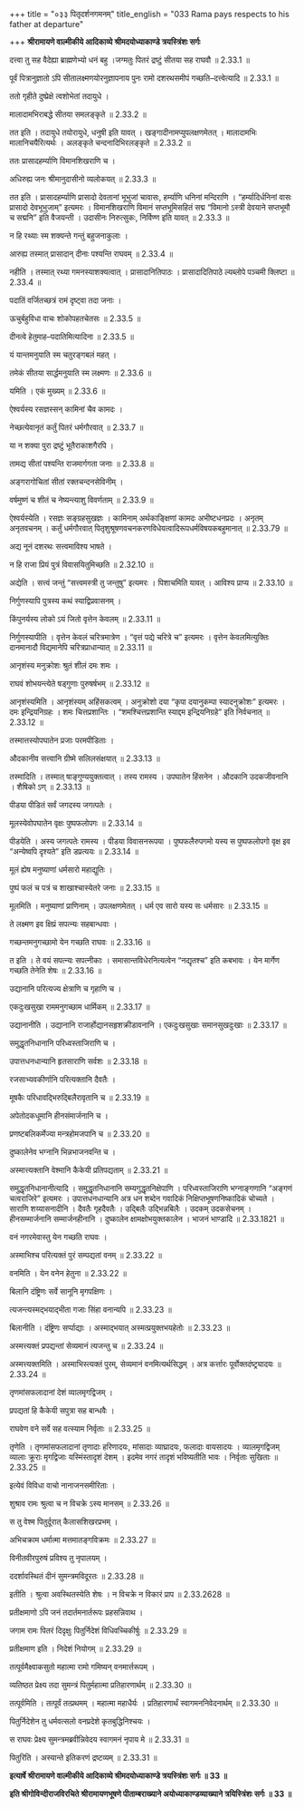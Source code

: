 +++
title = "०३३ पितृदर्शनगमनम्"
title_english = "033 Rama pays respects to his father at departure"

+++
**श्रीरामायणे वाल्मीकीये आदिकाव्ये श्रीमदयोध्याकाण्डे त्रयस्त्रिंशः सर्गः**

दत्त्वा तु सह वैदेह्या ब्राह्मणेभ्यो धनं बहु ।जग्मतुः पितरं द्रष्टुं सीतया सह राघवौ ॥ 2.33.1 ॥

पूर्वं पित्रानुज्ञातो ऽपि सीतालक्ष्मणयोरनुज्ञापनाय पुनः रामो दशरथसमीपं गच्छति–दत्त्वेत्यादि ॥ 2.33.1 ॥

ततो गृहीते दुष्प्रेक्षे त्वशोभेतां तदायुधे ।

मालादामभिराबद्धे सीतया समलङ्कृते ॥ 2.33.2 ॥

तत इति । तदायुधे तयोरायुधे, धनुषी इति यावत् । खङ्गादीनामप्युपलक्षणमेतत् । मालादामभिः मालानिचयैरित्यर्थः । अलङ्कृते चन्दनादिभिरलङ्कृते ॥ 2.33.2 ॥

ततः प्रासादहर्म्याणि विमानशिखराणि च ।

अधिरुह्य जनः श्रीमानुदासीनो व्यलोकयत् ॥ 2.33.3 ॥

तत इति । प्रासादहर्म्याणि प्रासादो देवतानां भूभुजां चावासः, हर्म्याणि धनिनां मन्दिराणि । “हर्म्यादिर्धनिनां वासः प्रासादो देवभूभुजाम्” इत्यमरः । विमानशिखराणि विमानं सप्तभूमिसहितं सद्म “विमानो ऽस्त्री देवयाने सप्तभूमौ च सद्मनि” इति वैजयन्ती । उदासीनः निरुत्सुकः, निर्विण्ण इति यावत् ॥ 2.33.3 ॥

न हि रथ्याः स्म शक्यन्ते गन्तुं बहुजनाकुलाः ।

आरुह्य तस्मात् प्रासादान् दीनाः पश्यन्ति राघवम् ॥ 2.33.4 ॥

नहीति । तस्मात् रथ्या गमनस्याशक्यत्वात् । प्रासादानितिपाठः । प्रासादादितिपाठे ल्यब्लोपे पञ्चमी क्लिष्टा ॥ 2.33.4 ॥

पदातिं वर्जितच्छत्रं रामं दृष्ट्वा तदा जनाः ।

ऊचुर्बहुविधा वाचः शोकोपहतचेतसः ॥ 2.33.5 ॥

दीनत्वे हेतुमाह–पदातिमित्यादिना ॥ 2.33.5 ॥

यं यान्तमनुयाति स्म चतुरङ्गबलं महत् ।

तमेकं सीतया सार्द्धमनुयाति स्म लक्ष्मणः ॥ 2.33.6 ॥

यमिति । एकं मुख्यम् ॥ 2.33.6 ॥

ऐश्वर्यस्य रसज्ञस्सन् कामिनां चैव कामदः ।

नेच्छत्येवानृतं कर्तुं पितरं धर्मगौरवात् ॥ 2.33.7 ॥

या न शक्या पुरा द्रष्टुं भूतैराकाशगैरपि ।

तामद्य सीतां पश्यन्ति राजमार्गगता जनाः ॥ 2.33.8 ॥

अङ्गरागोचितां सीतां रक्तचन्दनसेविनीम् ।

वर्षमुष्णं च शीतं च नेष्यन्त्याशु विवर्णताम् ॥ 2.33.9 ॥

ऐश्वर्यस्येति । रसज्ञः सङ्ग्रहसुखज्ञः । कामिनाम् अर्थकाङ्क्षिणां कामदः अभीष्टधनप्रदः । अनृतम् अनृतवचनम् । कर्तुं धर्मगौरवात् पितृशुश्रूषणवचनकरणविधेयत्वादिरूपधर्मविषयकबहुमानात् ॥ 2.33.79 ॥

अद्य नूनं दशरथः सत्त्वमाविश्य भाषते ।

न हि राजा प्रियं पुत्रं विवासयितुमिच्छति ॥ 2.32.10 ॥

अद्येति । सत्त्वं जन्तुं “सत्त्वमस्त्री तु जन्तुषु” इत्यमरः । पिशाचमिति यावत् । आविश्य प्राप्य ॥ 2.33.10 ॥

निर्गुणस्यापि पुत्रस्य कथं स्याद्विप्रवासनम् ।

किंपुनर्यस्य लोको ऽयं जितो वृत्तेन केवलम् ॥ 2.33.11 ॥

निर्गुणस्यापीति । वृत्तेन केवलं चरित्रमात्रेण । “वृत्तं पद्ये चरित्रे च” इत्यमरः । वृत्तेन केवलमित्युक्तिः दानमानादौ विद्यमानेपि चरित्रप्राधान्यात् ॥ 2.33.11 ॥

आनृशंस्य मनुक्रोशः श्रुतं शीलं दमः शमः ।

राघवं शोभयन्त्येते षड्गुणाः पुरुषर्षभम् ॥ 2.33.12 ॥

आनृशंस्यमिति । आनृशंस्यम् अहिंसकत्वम् । अनुक्रोशो दया “कृपा दयानुकम्पा स्यादनुक्रोशः” इत्यमरः । दमः इन्द्रियनिग्रहः । शमः चित्तप्रशान्तिः । “शमश्चित्तप्रशान्ति स्याद्दम इन्द्रियनिग्रहे” इति निर्वचनात् ॥ 2.33.12 ॥

तस्मात्तस्योपघातेन प्रजाः परमपीडिताः ।

औदकानीव सत्त्वानि ग्रीष्मे सलिलसंक्षयात् ॥ 2.33.13 ॥

तस्मादिति । तस्मात् षाङ्गुण्ययुक्तत्वात् । तस्य रामस्य । उपघातेन हिंसनेन । औदकानि उदकजीवनानि । शैषिको ऽण् ॥ 2.33.13 ॥

पीडया पीडितं सर्वं जगदस्य जगत्पतेः ।

मूलस्येवोपघातेन वृक्षः पुष्पफलोपगः ॥ 2.33.14 ॥

पीडयेति । अस्य जगत्पतेः रामस्य । पीडया विवासनरूपया । पुष्पफलैरुपगमो यस्य स पुष्पफलोपगो वृक्ष इव “अन्येष्वपि दृश्यते” इति डप्रत्ययः ॥ 2.33.14 ॥

मूलं ह्येष मनुष्याणां धर्मसारो महाद्युतिः ।

पुष्पं फलं च पत्रं च शाखाश्चास्येतरे जनाः ॥ 2.33.15 ॥

मूलमिति । मनुष्याणां प्राणिनाम् । उपलक्षणमेतत् । धर्म एव सारो यस्य सः धर्मसारः ॥ 2.33.15 ॥

ते लक्ष्मण इव क्षिप्रं सपत्न्यः सहबान्धवाः ।

गच्छन्तमनुगच्छामो येन गच्छति राघवः ॥ 2.33.16 ॥

त इति । ते वयं सपत्न्यः सपत्नीकाः । समासान्तविधेरनित्यत्वेन “नद्यृतश्च” इति कबभावः । येन मार्गेण गच्छति तेनेति शेषः ॥ 2.33.16 ॥

उद्यानानि परित्यज्य क्षेत्राणि च गृहाणि च ।

एकदुःखसुखा राममनुगच्छाम धार्मिकम् ॥ 2.33.17 ॥

उद्यानानीति । उद्यानानि राजार्होद्यानसहृशक्रीडावनानि । एकदुःखसुखाः समानसुखदुःखाः ॥ 2.33.17 ॥

समुद्धृतनिधानानि परिध्वस्ताजिराणि च ।

उपात्तधनधान्यानि हृतसाराणि सर्वशः ॥ 2.33.18 ॥

रजसाभ्यवकीर्णानि परित्यक्तानि दैवतैः ।

मूषकैः परिधावद्भिरुद्बिलैरावृतानि च ॥ 2.33.19 ॥

अपेतोदकधूमानि हीनसंमार्जनानि च ।

प्रणष्टबलिकर्मेज्या मन्त्रहोमजपानि च ॥ 2.33.20 ॥

दुष्कालेनेव भग्नानि भिन्नभाजनवन्ति च ।

अस्मात्त्यक्तानि वेश्मानि कैकेयी प्रतिपद्यताम् ॥ 2.33.21 ॥

समुद्धृतनिधानानीत्यादि । समुद्धृतनिधानानि सम्यगुद्धृतनिक्षेपाणि । परिध्वस्ताजिराणि भग्नाङ्गणानि “अङ्गणं चत्वराजिरे” इत्यमरः । उपात्तधनधान्यानि अत्र धन शब्देन गवादिकं निक्षिप्तभूषणनिष्कादिकं चोच्यते । साराणि शय्यासनादीनि । दैवतैः गृहदैवतैः । उद्बिलैः उद्भिन्नबिलैः । उदकम् उदकसेचनम् । हीनसम्मार्जनानि सम्मार्जनहीनानि । दुष्कालेन क्षामक्षोभयुक्तकालेन । भाजनं भाण्डादि ॥ 2.33.1821 ॥

वनं नगरमेवास्तु येन गच्छति राघवः ।

अस्माभिश्च परित्यक्तं पुरं सम्पद्यतां वनम् ॥ 2.33.22 ॥

वनमिति । येन वनेन हेतुना ॥ 2.33.22 ॥

बिलानि दंष्ट्रिणः सर्वे सानूनि मृगपक्षिणः ।

त्यजन्त्यस्मद्भयाद्भीता गजाः सिंहा वनान्यपि ॥ 2.33.23 ॥

बिलानीति । दंष्ट्रिणः सर्प्पाद्याः । अस्माद्भयात् अस्मत्प्रयुक्तभयहेतोः ॥ 2.33.23 ॥

अस्मत्त्यक्तं प्रपद्यन्तां सेव्यमानं त्यजन्तु च ॥ 2.33.24 ॥

अस्मत्त्यक्तमिति । अस्माभिस्त्यक्तं पुरम्, सेव्यमानं वनमित्यर्थसिद्धम् । अत्र कर्त्तारः पूर्वोक्तदंष्ट्र्यादयः ॥ 2.33.24 ॥

तृणमांसफलादानां देशं व्यालमृगद्विजम् ।

प्रपद्यतां हि कैकेयी सपुत्रा सह बान्धवैः ।

राघवेण वने सर्वे सह वत्स्याम निर्वृताः ॥ 2.33.25 ॥

तृणेति । तृणमांसफलादानां तृणादाः हरिणादयः, मांसादाः व्याघ्रादयः, फलादाः वायसादयः । व्यालमृगद्विजम् व्यालाः क्रूराः मृगद्विजाः यस्मिंस्तादृशं देशम् । इदमेव नगरं तादृशं भविष्यतीति भावः । निर्वृताः सुखिताः ॥ 2.33.25 ॥

इत्येवं विविधा वाचो नानाजनसमीरिताः ।

शुश्राव रामः श्रुत्वा च न विचक्रे ऽस्य मानसम् ॥ 2.33.26 ॥

स तु वेश्म पितुर्दूरात् कैलासशिखरप्रभम् ।

अभिचक्राम धर्मात्मा मत्तमातङ्गविक्रमः ॥ 2.33.27 ॥

विनीतवीरपुरुषं प्रविश्य तु नृपालयम् ।

ददर्शावस्थितं दीनं सुमन्त्रमविदूरतः ॥ 2.33.28 ॥

इतीति । श्रुत्वा अवस्थितस्येति शेषः । न विचक्रे न विकारं प्राप ॥ 2.33.2628 ॥

प्रतीक्षमाणो ऽपि जनं तदार्तमनार्तरूपः प्रहसन्निवाथ ।

जगाम रामः पितरं दिदृक्षुः पितुर्निदेशं विधिवच्चिकीर्षुः ॥ 2.33.29 ॥

प्रतीक्षमाण इति । निदेशं नियोगम् ॥ 2.33.29 ॥

तत्पूर्वमैक्ष्वाकसुतो महात्मा रामो गमिष्यन् वनमार्त्तरूपम् ।

व्यतिष्ठत प्रेक्ष्य तदा सुमन्त्रं पितुर्महात्मा प्रतिहारणार्थम् ॥ 2.33.30 ॥

तत्पूर्वमिति । तत्पूर्वं तत्प्रथमम् । महात्मा महाधैर्यः । प्रतिहारणार्थं स्वागमननिवेदनार्थम् ॥ 2.33.30 ॥

पितुर्निदेशेन तु धर्मवत्सलो वनप्रदेशे कृतबुद्धिनिश्चयः ।

स राघवः प्रेक्ष्य सुमन्त्रमब्रवीन्निवेदय स्वागमनं नृपाय मे ॥ 2.33.31 ॥

पितुरिति । अस्यान्ते इतिकरणं द्रष्टव्यम् ॥ 2.33.31 ॥

**इत्यार्षे श्रीरामायणे वाल्मीकीये आदिकाव्ये श्रीमदयोध्याकाण्डे त्रयस्त्रिंशः सर्गः ॥ 33 ॥**

**इति श्रीगोविन्दीराजविरचिते श्रीरामायणभूषणे पीताम्बराख्याने अयोध्याकाण्डव्याख्याने
त्रयिस्त्रिंशः सर्गः ॥ 33 ॥**

